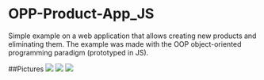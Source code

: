 # OPP-Product-App_JS
Simple example on a web application that allows creating new products and eliminating them. The example was made with the OOP object-oriented programming paradigm (prototyped in JS).

##Pictures
  <img src="https://imgur.com/kSWMNrL.png"/>
  <img src="https://imgur.com/NyICmAe.png"/>
  <img src="https://imgur.com/2LeXXD0.png"/>
